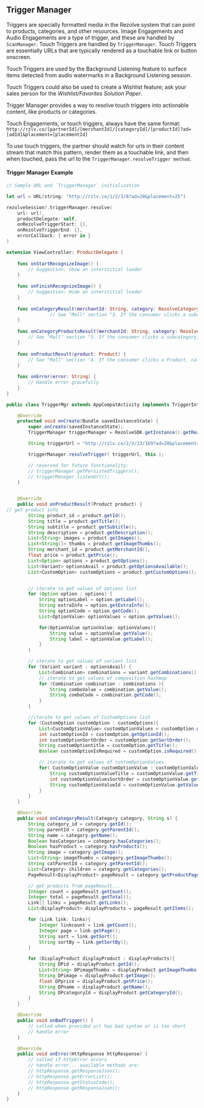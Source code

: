 ## Trigger Manager

Triggers are specially formatted media in the Rezolve system that can point to products, categories, and other resources. Image Engagements and Audio Engagements are a type of trigger, and these are handled by `ScanManager`. Touch Triggers are handled by `TriggerManager`. Touch Triggers are essentially URLs that are typically rendered as a touchable link or button onscreen. 

Touch Triggers are used by the Background Listening feature to surface items detected from audio watermarks in a Background Listening session.

Touch Triggers could also be used to create a Wishlist feature; ask your sales person for the *Wishlist/Favorites Solution Paper*.

Trigger Manager provides a way to resolve touch triggers into actionable content, like products or categories. 

Touch Engagements, or touch triggers, always have the same format: 
`http://rzlv.co/[partnerId]/[merchantId]/[categoryId]/[productId]?ad=[adId]&placement=[placementId]`

To use touch triggers, the partner should watch for urls in their content stream that match this pattern, render them as a touchable link, and then when touched, pass the url to the `TriggerManager.resolveTrigger method`. 

#### Trigger Manager Example

``` swift
// Sample URL and `TriggerManager` initialization

let url = URL(string: "http://rzlv.co/1/2/3/8?ad=20&placement=25")

rezolveSession?.triggerManager.resolve(
    url: url!,
    productDelegate: self,
    onRezolveTriggerStart: {},
    onRezolveTriggerEnd: {},
    errorCallback: { error in }
)

extension ViewController: ProductDelegate {
  	
    func onStartRecognizeImage() {
      	// Suggestion: Show an interstitial loader
    }
  	
    func onFinishRecognizeImage() {
      	// Suggestion: Hide an interstitial loader
    }
  	
    func onCategoryResult(merchantId: String, category: RezolveCategory) {
				// See "Mall" section "3. If the consumer clicks a subcategory, call `getProductsAndCategories`"
    }
  	
    func onCategoryProductsResult(merchantId: String, category: RezolveCategory, productsPage: PageResult<DisplayProduct>) {
      	// See "Mall" section "3. If the consumer clicks a subcategory, call `getProductsAndCategories`"
    }
  	
  	func onProductResult(product: Product) {
      	// See "Mall" section "4. If the consumer clicks a Product, call `getProduct`"
    }
  	
    func onError(error: String) {
      	// Handle error gracefully
    }
}
```
``` java
public class TriggerMgr extends AppCompatActivity implements TriggerInterface {

    @Override
    protected void onCreate(Bundle savedInstanceState) {
        super.onCreate(savedInstanceState);
        TriggerManager triggerManager = RezolveSDK.getInstance().getRezolveSession().getTriggerManager();

        String triggerUrl = "http://rzlv.co/2/3/13/169?ad=20&placement=25";

        triggerManager.resolveTrigger( triggerUrl, this );

        // reserved for future functionality:
        // triggerManager.getPersistedTriggers();
        // triggerManager.listenUrl();
    }


    @Override
    public void onProductResult(Product product) {
// get product info
        String product_id = product.getId();
        String title = product.getTitle();
        String subtitle = product.getSubtitle();
        String description = product.getDescription();
        List<String> images = product.getImages();
        List<String[]> thumbs = product.getImageThumbs();
        String merchant_id = product.getMerchantId();
        float price = product.getPrice();
        List<Option> options = product.getOptions();
        List<Variant> optionsAvail = product.getOptionsAvailable();
        List<CustomOption> customOptions = product.getCustomOptions();


        // iterate to get values of options list
        for (Option option : options) {
            String optionLabel = option.getLabel();
            String extraInfo = option.getExtraInfo();
            String optionCode = option.getCode();
            List<OptionValue> optionValues = option.getValues();

            for(OptionValue optionValue: optionValues){
                String value = optionValue.getValue();
                String label = optionValue.getLabel();
            }
        }

        // iterate to get values of variant list
        for (Variant variant : optionsAvail) {
            List<Combination> combinations = variant.getCombinations();
            // iterate to get values of composition hashmap
            for (Combination combination : combinations ){
                String comboValue = combination.getValue();
                String comboCode = combination.getCode();
            }
        }

        //iterate to get values of CustomOptions list
        for (CustomOption customOption : customOptions){
            List<CustomOptionValue> customOptionValues = customOption.getValues();
            int customOptionId = customOption.getOptionId();
            int customOptionSortOrder = customOption.getSortOrder();
            String customOptiontitle = customOption.getTitle();
            Boolean customOptionIsRequired = customOption.isRequired();

            // iterate to get values of customOptionValues
            for( CustomOptionValue customOptionValue : customOptionValues ){
                String customOptionValueTitle = customOptionValue.getTitle();
                int customOptionValuesSortOrder = customOptionValue.getSortOrder();
                String customOptionValueId = customOptionValue.getValueId();
            }
        }
    }

    @Override
    public void onCategoryResult(Category category, String s) {
        String category_id = category.getId();
        String parentId = category.getParentId();
        String name = category.getName();
        Boolean hasCategories = category.hasCategories();
        Boolean hasProduct = category.hasProducts();
        String image = category.getImage();
        List<String> imageThumbs = category.getImageThumbs();
        String catParentId = category.getParentId();
        List<Category> children = category.getCategories();
        PageResult<DisplayProduct> pageResult = category.getProductPageResult();

        // get products from pageResult...
        Integer count = pageResult.getCount();
        Integer total = pageResult.getTotal();
        Link[] links = pageResult.getLinks();
        List<DisplayProduct> displayProducts = pageResult.getItems();

        for (Link link: links){
            Integer linkcount = link.getCount();
            Integer page = link.getPage();
            String sort = link.getSort();
            String sortBy = link.getSortBy();
        }

        for (DisplayProduct displayProduct : displayProducts){
            String DPid = displayProduct.getId();
            List<String> DPimageThumbs = displayProduct.getImageThumbs();
            String DPimage = displayProduct.getImage();
            float DPprice = displayProduct.getPrice();
            String DPname = displayProduct.getName();
            String DPcategoryId = displayProduct.getCategoryId();
        }
    }

    @Override
    public void onBadTrigger() {
        // called when provided url has bad syntax or is too short
        // handle error
    }

    @Override
    public void onError(HttpResponse httpResponse) {
        // called if httpError occurs
        // handle error... available methods are:
        // httpResponse.getResponseJson();
        // httpResponse.getErrorList();
        // httpResponse.getStatusCode();
        // httpResponse.getResponseJson();
    }
}
```
